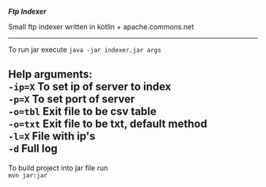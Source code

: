 ***Ftp Indexer***

Small ftp indexer written in kotlin + apache.commons.net

---
To run jar execute
`java -jar indexer.jar args`

Help arguments:\
`-ip=X`     To set ip of server to index\
`-p=X`      To set port of server\
`-o=tbl`  Exit file to be csv table\
`-o=txt`  Exit file to be txt, default method\
`-l=X`    File with ip's \
`-d`      Full log
---
To build project into jar file run\
`mvn jar:jar`
